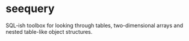 # seequery
SQL-ish toolbox for looking through tables, two-dimensional arrays and nested table-like object structures.
